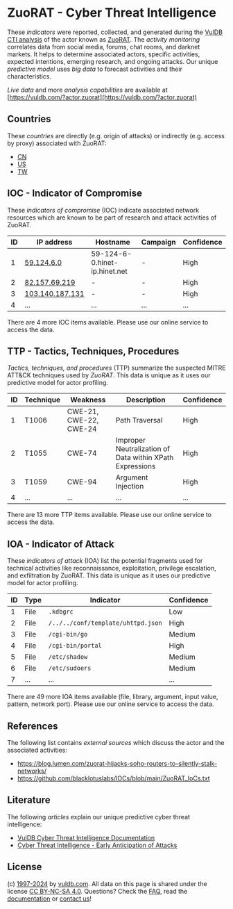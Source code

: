 # ZuoRAT - Cyber Threat Intelligence

These _indicators_ were reported, collected, and generated during the [VulDB CTI analysis](https://vuldb.com/?kb.cti) of the actor known as [ZuoRAT](https://vuldb.com/?actor.zuorat). The _activity monitoring_ correlates data from social media, forums, chat rooms, and darknet markets. It helps to determine associated actors, specific activities, expected intentions, emerging research, and ongoing attacks. Our unique _predictive model_ uses _big data_ to forecast activities and their characteristics.

_Live data_ and more _analysis capabilities_ are available at [https://vuldb.com/?actor.zuorat](https://vuldb.com/?actor.zuorat)

## Countries

These _countries_ are directly (e.g. origin of attacks) or indirectly (e.g. access by proxy) associated with ZuoRAT:

* [CN](https://vuldb.com/?country.cn)
* [US](https://vuldb.com/?country.us)
* [TW](https://vuldb.com/?country.tw)

## IOC - Indicator of Compromise

These _indicators of compromise_ (IOC) indicate associated network resources which are known to be part of research and attack activities of ZuoRAT.

ID | IP address | Hostname | Campaign | Confidence
-- | ---------- | -------- | -------- | ----------
1 | [59.124.6.0](https://vuldb.com/?ip.59.124.6.0) | 59-124-6-0.hinet-ip.hinet.net | - | High
2 | [82.157.69.219](https://vuldb.com/?ip.82.157.69.219) | - | - | High
3 | [103.140.187.131](https://vuldb.com/?ip.103.140.187.131) | - | - | High
4 | ... | ... | ... | ...

There are 4 more IOC items available. Please use our online service to access the data.

## TTP - Tactics, Techniques, Procedures

_Tactics, techniques, and procedures_ (TTP) summarize the suspected MITRE ATT&CK techniques used by _ZuoRAT_. This data is unique as it uses our predictive model for actor profiling.

ID | Technique | Weakness | Description | Confidence
-- | --------- | -------- | ----------- | ----------
1 | T1006 | CWE-21, CWE-22, CWE-24 | Path Traversal | High
2 | T1055 | CWE-74 | Improper Neutralization of Data within XPath Expressions | High
3 | T1059 | CWE-94 | Argument Injection | High
4 | ... | ... | ... | ...

There are 13 more TTP items available. Please use our online service to access the data.

## IOA - Indicator of Attack

These _indicators of attack_ (IOA) list the potential fragments used for technical activities like reconnaissance, exploitation, privilege escalation, and exfiltration by ZuoRAT. This data is unique as it uses our predictive model for actor profiling.

ID | Type | Indicator | Confidence
-- | ---- | --------- | ----------
1 | File | `.kdbgrc` | Low
2 | File | `/../../conf/template/uhttpd.json` | High
3 | File | `/cgi-bin/go` | Medium
4 | File | `/cgi-bin/portal` | High
5 | File | `/etc/shadow` | Medium
6 | File | `/etc/sudoers` | Medium
7 | ... | ... | ...

There are 49 more IOA items available (file, library, argument, input value, pattern, network port). Please use our online service to access the data.

## References

The following list contains _external sources_ which discuss the actor and the associated activities:

* https://blog.lumen.com/zuorat-hijacks-soho-routers-to-silently-stalk-networks/
* https://github.com/blacklotuslabs/IOCs/blob/main/ZuoRAT_IoCs.txt

## Literature

The following _articles_ explain our unique predictive cyber threat intelligence:

* [VulDB Cyber Threat Intelligence Documentation](https://vuldb.com/?kb.cti)
* [Cyber Threat Intelligence - Early Anticipation of Attacks](https://www.scip.ch/en/?labs.20201022)

## License

(c) [1997-2024](https://vuldb.com/?kb.changelog) by [vuldb.com](https://vuldb.com/?kb.about). All data on this page is shared under the license [CC BY-NC-SA 4.0](https://creativecommons.org/licenses/by-nc-sa/4.0/). Questions? Check the [FAQ](https://vuldb.com/?kb.faq), read the [documentation](https://vuldb.com/?kb) or [contact us](https://vuldb.com/?contact)!
